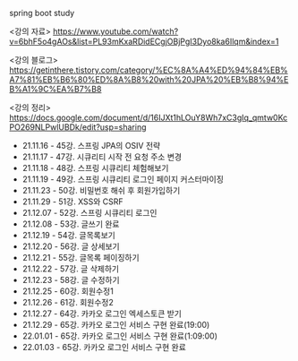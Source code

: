 spring boot study

<강의 자료>
https://www.youtube.com/watch?v=6bhF5o4gAOs&list=PL93mKxaRDidECgjOBjPgI3Dyo8ka6Ilqm&index=1

<강의 블로그>
https://getinthere.tistory.com/category/%EC%8A%A4%ED%94%84%EB%A7%81%EB%B6%80%ED%8A%B8%20with%20JPA%20%EB%B8%94%EB%A1%9C%EA%B7%B8

<강의 정리>
https://docs.google.com/document/d/16IJXt1hLOuY8Wh7xC3gIq_qmtw0KcPO269NLPwlUBDk/edit?usp=sharing


- 21.11.16 - 45강. 스프링 JPA의 OSIV 전략
- 21.11.17 - 47강. 시큐리티 시작 전 요청 주소 변경
- 21.11.18 - 48강. 스프링 시큐리티 체험해보기
- 21.11.19 - 49강. 스프링 시큐리티 로그인 페이지 커스터마이징
- 21.11.23 - 50강. 비밀번호 해쉬 후 회원가입하기
- 21.11.29 - 51강. XSS와 CSRF
- 21.12.07 - 52강. 스프링 시큐리티 로그인
- 21.12.08 - 53강. 글쓰기 완료
- 21.12.19 - 54강. 글목록보기
- 21.12.20 - 56강. 글 상세보기
- 21.12.21 - 55강. 글목록 페이징하기
- 21.12.22 - 57강. 글 삭제하기
- 21.12.23 - 58강. 글 수정하기
- 21.12.25 - 60강. 회원수정1
- 21.12.26 - 61강. 회원수정2
- 21.12.27 - 64강. 카카오 로그인 엑세스토큰 받기
- 21.12.29 - 65강. 카카오 로그인 서비스 구현 완료(19:00)
- 22.01.01 - 65강. 카카오 로그인 서비스 구현 완료(1:09:00)
- 22.01.03 - 65강. 카카오 로그인 서비스 구현 완료